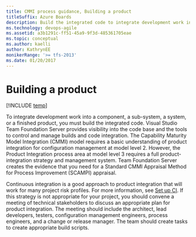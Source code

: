 ```yaml
---
title: CMMI process guidance, Building a product
titleSuffix: Azure Boards
description: Build the integrated code to integrate development work into a component, a sub-system, a system, or a finished product - Team Foundation Server (TFS)
ms.technology: devops-agile
ms.assetid: a3b1291c-ff51-45a9-9f3d-485361705eae
ms.topic: conceptual
ms.author: kaelli
author: KathrynEE
monikerRange: '>= tfs-2013'
ms.date: 01/20/2017
---
```


# Building a product

[!INCLUDE [temp](../../../includes/version-all.md)]

To integrate development work into a component, a sub-system, a system, or a finished product, you must build the integrated code. Visual Studio Team Foundation Server provides visibility into the code base and the tools to control and manage builds and code integration. The Capability Maturity Model Integration (CMMI) model requires a basic understanding of product integration for configuration management at model level 2. However, the Product Integration process area at model level 3 requires a full product-integration strategy and management system. Team Foundation Server creates the evidence that you need for a Standard CMMI Appraisal Method for Process Improvement (SCAMPI) appraisal.  
  
 Continuous integration is a good approach to product integration that will work for many project risk profiles. For more information, see [Set up CI](../../../../pipelines/apps/aspnet/build-aspnet-4.md). If this strategy is not appropriate for your project, you should convene a meeting of technical stakeholders to discuss an appropriate plan for product integration. The meeting should include the architect, lead developers, testers, configuration management engineers, process engineers, and a change or release manager. The team should create tasks to create appropriate build scripts.